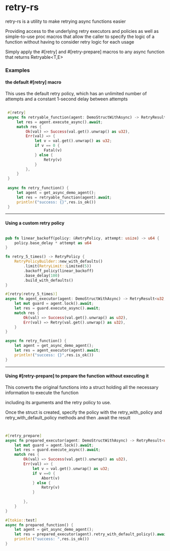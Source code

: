 # retry-rs


retry-rs is a utility to make retrying async functions easier

Providing access to the underlying retry executors and policies as well as simple-to-use proc macros
that allow the caller to specify the logic of a function without having to consider retry logic for each usage

Simply apply the #[retry] and #[retry-prepare] macros to any async function that returns Retryable<T,E>


### Examples

#### the default #[retry] macro 

This uses the default retry policy, which has an unlimited number of attempts
and a constant 1-second delay between attempts

```rust

 #[retry]
 async fn retryable_function(agent: DemoStructWithAsync) -> RetryResult<u32, u32> {
     let res = agent.execute_async().await;
     match res {
         Ok(val) => Success(val.get().unwrap() as u32),
         Err(val) => {
             let v = val.get().unwrap() as u32;
             if v == 0 {
                 Fatal(v)
             } else {
                 Retry(v)
             }
         },
     }
 }
 
 async fn retry_function() {
     let agent = get_async_demo_agent();
     let res = retryable_function(agent).await;
     println!("success: {}",res.is_ok())
 }

```
----



#### Using a custom retry policy

```rust

pub fn linear_backoff(policy: &RetryPolicy, attempt: usize) -> u64 {
    policy.base_delay * attempt as u64
}

fn retry_5_times() -> RetryPolicy {
    RetryPolicyBuilder::new_with_defaults()
        .limit(RetryLimit::Limited(5))
        .backoff_policy(linear_backoff)
        .base_delay(100)
        .build_with_defaults()
}

#[retry(retry_5_times)]
async fn agent_executor(agent: DemoStructWithAsync) -> RetryResult<u32, u32> {
    let mut guard = agent.lock().await;
    let res = guard.execute_async().await;
    match res {
        Ok(val) => Success(val.get().unwrap() as u32),
        Err(val) => Retry(val.get().unwrap() as u32),
    }
}

async fn retry_function() {
    let agent = get_async_demo_agent();
    let res = agent_executor(agent).await;
    println!("success: {}",res.is_ok())
}

```

----


#### Using #[retry-prepare] to prepare the function without executing it

This converts the original functions into a struct holding all the necessary information to execute the function

including its arguments and the retry policy to use.

Once the struct is created, specify the policy with the retry_with_policy and retry_with_default_policy methods and then
.await the result

```rust


#[retry_prepare]
async fn prepared_executor(agent: DemoStructWithAsync) -> RetryResult<u32, u32> {
    let mut guard = agent.lock().await;
    let res = guard.execute_async().await;
    match res {
        Ok(val) => Success(val.get().unwrap() as u32),
        Err(val) => {
            let v = val.get().unwrap() as u32;
            if v ==0 {
                Abort(v)
            } else {
                Retry(v)
            }
            
        },
    }
}

#[tokio::test]
async fn prepared_function() {
    let agent = get_async_demo_agent();
    let res = prepared_executor(agent).retry_with_default_policy().await;
    println!("success: ",res.is_ok())
}


```